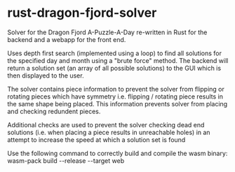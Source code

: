 # rust-dragon-fjord-solver
Solver for the Dragon Fjord A-Puzzle-A-Day re-written in Rust for the backend and a webapp for the front end.

Uses depth first search (implemented using a loop) to find all solutions for the specified day and month using a "brute force" method. The backend will return a solution set (an array of all possible solutions) to the GUI which is then displayed to the user.

The solver contains piece information to prevent the solver from flipping or rotating pieces which have symmetry i.e. flipping / rotating piece results in the same shape being placed. This information prevents solver from placing and checking redundent pieces.

Additional checks are used to prevent the solver checking dead end solutions (i.e. when placing a piece results in unreachable holes) in an attempt to increase the speed at which a solution set is found

Use the following command to correctly build and compile the wasm binary: wasm-pack build --release --target web

